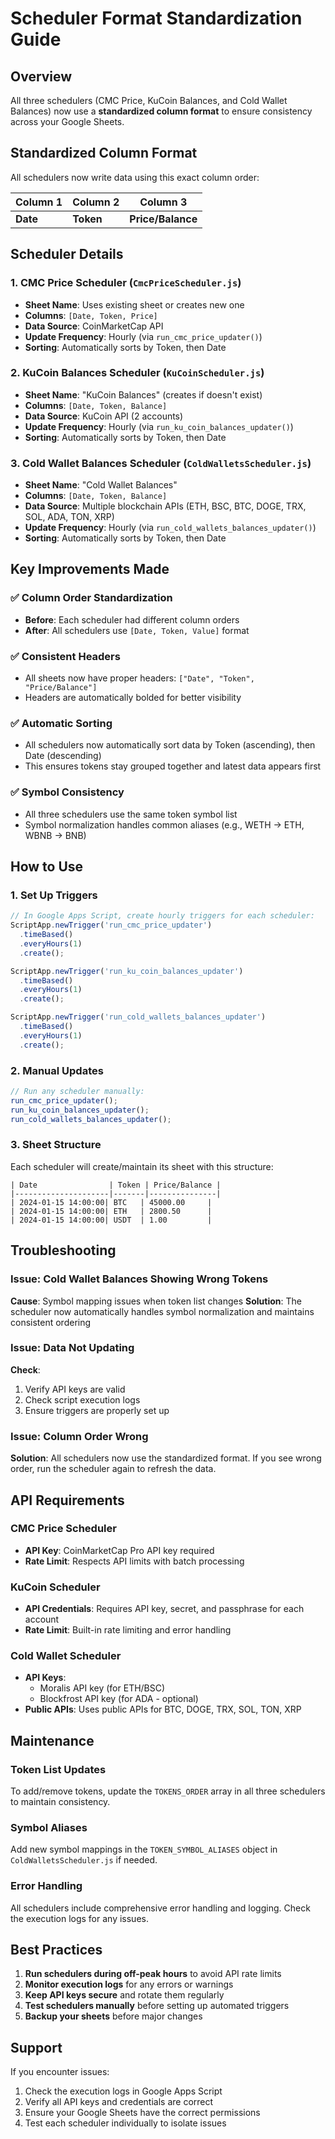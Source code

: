 # Scheduler Format Standardization Guide

## Overview
All three schedulers (CMC Price, KuCoin Balances, and Cold Wallet Balances) now use a **standardized column format** to ensure consistency across your Google Sheets.

## Standardized Column Format
All schedulers now write data using this exact column order:

| Column 1 | Column 2 | Column 3 |
|----------|----------|----------|
| **Date** | **Token** | **Price/Balance** |

## Scheduler Details

### 1. CMC Price Scheduler (`CmcPriceScheduler.js`)
- **Sheet Name**: Uses existing sheet or creates new one
- **Columns**: `[Date, Token, Price]`
- **Data Source**: CoinMarketCap API
- **Update Frequency**: Hourly (via `run_cmc_price_updater()`)
- **Sorting**: Automatically sorts by Token, then Date

### 2. KuCoin Balances Scheduler (`KuCoinScheduler.js`)
- **Sheet Name**: "KuCoin Balances" (creates if doesn't exist)
- **Columns**: `[Date, Token, Balance]`
- **Data Source**: KuCoin API (2 accounts)
- **Update Frequency**: Hourly (via `run_ku_coin_balances_updater()`)
- **Sorting**: Automatically sorts by Token, then Date

### 3. Cold Wallet Balances Scheduler (`ColdWalletsScheduler.js`)
- **Sheet Name**: "Cold Wallet Balances"
- **Columns**: `[Date, Token, Balance]`
- **Data Source**: Multiple blockchain APIs (ETH, BSC, BTC, DOGE, TRX, SOL, ADA, TON, XRP)
- **Update Frequency**: Hourly (via `run_cold_wallets_balances_updater()`)
- **Sorting**: Automatically sorts by Token, then Date

## Key Improvements Made

### ✅ Column Order Standardization
- **Before**: Each scheduler had different column orders
- **After**: All schedulers use `[Date, Token, Value]` format

### ✅ Consistent Headers
- All sheets now have proper headers: `["Date", "Token", "Price/Balance"]`
- Headers are automatically bolded for better visibility

### ✅ Automatic Sorting
- All schedulers now automatically sort data by Token (ascending), then Date (descending)
- This ensures tokens stay grouped together and latest data appears first

### ✅ Symbol Consistency
- All three schedulers use the same token symbol list
- Symbol normalization handles common aliases (e.g., WETH → ETH, WBNB → BNB)

## How to Use

### 1. Set Up Triggers
```javascript
// In Google Apps Script, create hourly triggers for each scheduler:
ScriptApp.newTrigger('run_cmc_price_updater')
  .timeBased()
  .everyHours(1)
  .create();

ScriptApp.newTrigger('run_ku_coin_balances_updater')
  .timeBased()
  .everyHours(1)
  .create();

ScriptApp.newTrigger('run_cold_wallets_balances_updater')
  .timeBased()
  .everyHours(1)
  .create();
```

### 2. Manual Updates
```javascript
// Run any scheduler manually:
run_cmc_price_updater();
run_ku_coin_balances_updater();
run_cold_wallets_balances_updater();
```

### 3. Sheet Structure
Each scheduler will create/maintain its sheet with this structure:

```
| Date                | Token | Price/Balance |
|---------------------|-------|---------------|
| 2024-01-15 14:00:00| BTC   | 45000.00     |
| 2024-01-15 14:00:00| ETH   | 2800.50      |
| 2024-01-15 14:00:00| USDT  | 1.00         |
```

## Troubleshooting

### Issue: Cold Wallet Balances Showing Wrong Tokens
**Cause**: Symbol mapping issues when token list changes
**Solution**: The scheduler now automatically handles symbol normalization and maintains consistent ordering

### Issue: Data Not Updating
**Check**: 
1. Verify API keys are valid
2. Check script execution logs
3. Ensure triggers are properly set up

### Issue: Column Order Wrong
**Solution**: All schedulers now use the standardized format. If you see wrong order, run the scheduler again to refresh the data.

## API Requirements

### CMC Price Scheduler
- **API Key**: CoinMarketCap Pro API key required
- **Rate Limit**: Respects API limits with batch processing

### KuCoin Scheduler
- **API Credentials**: Requires API key, secret, and passphrase for each account
- **Rate Limit**: Built-in rate limiting and error handling

### Cold Wallet Scheduler
- **API Keys**: 
  - Moralis API key (for ETH/BSC)
  - Blockfrost API key (for ADA - optional)
- **Public APIs**: Uses public APIs for BTC, DOGE, TRX, SOL, TON, XRP

## Maintenance

### Token List Updates
To add/remove tokens, update the `TOKENS_ORDER` array in all three schedulers to maintain consistency.

### Symbol Aliases
Add new symbol mappings in the `TOKEN_SYMBOL_ALIASES` object in `ColdWalletsScheduler.js` if needed.

### Error Handling
All schedulers include comprehensive error handling and logging. Check the execution logs for any issues.

## Best Practices

1. **Run schedulers during off-peak hours** to avoid API rate limits
2. **Monitor execution logs** for any errors or warnings
3. **Keep API keys secure** and rotate them regularly
4. **Test schedulers manually** before setting up automated triggers
5. **Backup your sheets** before major changes

## Support

If you encounter issues:
1. Check the execution logs in Google Apps Script
2. Verify all API keys and credentials are correct
3. Ensure your Google Sheets have the correct permissions
4. Test each scheduler individually to isolate issues